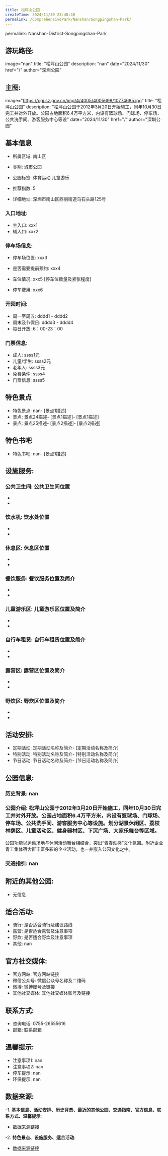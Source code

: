```yaml
---
title: 松坪山公园
createTime: 2024/11/30 23:48:40
permalink: /ComprehensivePark/Nanshan/Songpingshan-Park/
---
```

permalink: Nanshan-District-Songpingshan-Park
## 游玩路径:
image="nan"
title: "松坪山公园"
description: "nan"
date="2024/11/30"
href="/"
author="深圳公园"
## 主图:
image="https://cgj.sz.gov.cn/img/4/4005/4005698/10774685.jpg"
title: "松坪山公园"
description: "松坪山公园于2012年3月20日开始施工，同年10月30日完工并对外开放。公园占地面积6.4万平方米，内设有篮球场、门球场、停车场、公共洗手间、游客服务中心等设"
date="2024/11/30"
href="/"
author="深圳公园"
## 基本信息

- 所属区域: 南山区

- 类别: 城市公园

- 公园标签: 体育运动 儿童游乐

- 推荐指数: 5

- 详细地址: 深圳市南山区西丽街道乌石头路125号

### 入口地址:
- 主入口: xxx1
- 辅入口: xxx2
### 停车场信息:
- 停车场位置: xxx3

- 是否需要提前预约: xxx4

- 车位情况: xxx5 [停车位数量及紧张程度]

- 停车费用: xxx6

### 开园时间:
- 周一至周五: dddd1 - dddd2
- 周末及节假日: dddd3 - dddd4
- 每日开放: 6：00-23：00

### 门票信息:
- 成人: ssss1元
- 儿童/学生: ssss2元
- 老年人: ssss3元
- 免费条件: ssss4
- 门票信息: ssss5
## 特色景点
- 特色景点: nan- [景点1描述]
- 景点: 景点24描述- [景点1描述]- [景点1描述]
- 景点: 景点25描述- [景点2描述]- [景点2描述]
## 特色书吧
- 特色书吧: nan- [景点1描述]
## 设施服务:
### 公共卫生间: 公共卫生间位置
- 
- 
### 饮水机: 饮水处位置
- 
- 
### 休息区: 休息区位置
- 
- 
### 餐饮服务: 餐饮服务位置及简介
- 
- 
### 儿童游乐区: 儿童游乐区位置及简介
- 
- 
### 自行车租赁: 自行车租赁位置及简介
- 
- 
### 露营区: 露营区位置及简介
- 
- 
### 野炊区: 野炊区位置及简介

- 
- 
## 活动安排:
- 定期活动: 定期活动名称及简介- [定期活动名称及简介]
- 特别活动: 特别活动名称及简介- [特别活动名称及简介]
- 节日活动: 节日活动名称及简介- [节日活动名称及简介]
## 公园信息:
### 历史背景: nan
### 公园介绍: 松坪山公园于2012年3月20日开始施工，同年10月30日完工并对外开放。公园占地面积6.4万平方米，内设有篮球场、门球场、停车场、公共洗手间、游客服务中心等设施。划分湖景休闲区、荔枝林荫区、儿童活动区、健身器材区、下沉广场、大家乐舞台等区域。
公园功能以运动场地与休闲活动舞台相结合，突出“青春动感”文化氛围。附近企业青工集体宿舍群丰富多彩的企业活动，也一并嵌入公园文化之中。
### 交通指引: nan

## 附近的其他公园:
- 无信息

## 适合活动:
- 骑行: 是否适合骑行及建议路线
- 露营: 是否适合露营及注意事项
- 野炊: 是否适合野炊及注意事项
- 其他: nan

## 官方社交媒体:
- 官方网站: 官方网站链接
- 微信公众号: 微信公众号名称及二维码
- 微博: 微博账号及链接
- 其他社交媒体: 其他社交媒体账号及链接

## 联系方式:
- 咨询电话: 0755-26555616
- 邮箱: 联系邮箱

## 温馨提示:
- 注意事项1: nan
- 注意事项2: nan
- 停车提示: nan
- 环保提示: nan

## 数据来源:
-1. **基本信息、活动安排、历史背景、最近的其他公园、交通指南、官方信息、联系方式、温馨提示**:
- [数据来源链接](https://cgj.sz.gov.cn/xsmh/gysz/csgy/content/post_10774685.html)

-2. **特色景点、设施服务、适合活动**:
- [数据来源链接](https://cgj.sz.gov.cn/xsmh/gysz/csgy/content/post_10774685.html)


